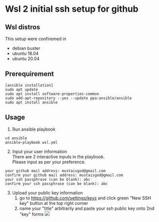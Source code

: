 # Wsl 2 initial ssh setup for github

## Wsl distros
This setup were confiremed in
* debian buster
* ubuntu 18.04
* ubuntu 20.04

## Prerequirement

```
[ansible installation]
sudo apt update
sudo apt install software-properties-common
sudo add-apt-repository --yes --update ppa:ansible/ansible
sudo apt install ansible
```

## Usage
1. Run ansible playbook
```
cd ansible
ansible-playbook wsl.yml
```

2. Input your user information  
There are 2 interactive inputs in the playbook.  
Please input as per your preference.
```
your github mail address: mustaisgod@gmail.com
confirm your github mail address: mustaisgod@gmail.com
your ssh passphrase (can be blank): abc
confirm your ssh passphrase (can be blank): abc
```

3. Upload your public key information  
    1. go to https://github.com/settings/keys and click green "New SSH key" button at the top right corner
    2. name your "title" arbitrarily and paste your ssh public key onto 2nd "key" forms
    ![](https://user-images.githubusercontent.com/15004673/144790262-f7c3ee97-8ff6-4c11-ba19-d4c26e2402b9.png)